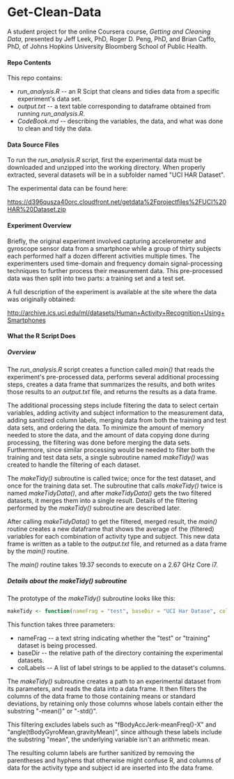 # Get-Clean-Data
A student project for the online Coursera course,
_Getting and Cleaning Data_,
 presented by Jeff Leek, PhD, Roger D. Peng, PhD, and Brian Caffo, PhD,
of Johns Hopkins University
Bloomberg School of Public Health.

#### Repo Contents
This repo contains:
* _run_analysis.R_ -- an R Scipt that cleans and tidies data from a specific experiment's data set.
* _output.txt_ -- a text table corresponding to dataframe obtained from running _run_analysis.R_.
* _CodeBook.md_ -- describing the variables, the data, and what was done to clean and tidy the data.

#### Data Source Files
To run the _run_analysis.R_ script, first the experimental data must be downloaded and unzipped into the working directory.  When properly extracted, several datasets will be in a subfolder named "UCI HAR Dataset".

The experimental data can be found here:

https://d396qusza40orc.cloudfront.net/getdata%2Fprojectfiles%2FUCI%20HAR%20Dataset.zip

#### Experiment Overview
Briefly, the original experiment involved capturing accelerometer and gyroscope sensor data from a smartphone while a group of thirty subjects each performed
half a dozen different activities multiple times. The experimenters used time-domain and frequency domain signal-processing techniques to further process their measurement data. This pre-processed data was then split into two
parts: a training set and a test set.


A full description of the experiment is 
available at the site where the data was originally obtained:

http://archive.ics.uci.edu/ml/datasets/Human+Activity+Recognition+Using+Smartphones

#### What the R Script Does
##### Overview
The _run_analysis.R_ script creates a function called _main()_ that reads the experiment's pre-processed data, performs several additional processing steps, creates a data frame that summarizes the results, and both writes those results to an _output.txt_ file, and returns the results as a data frame.

The additional processing steps include filtering the data to select certain variables, adding activity and subject information to the measurement data, adding sanitized column labels, merging data from both the training and test data sets, and ordering the data.  To minimize the amount of memory needed to store the data, and the amount of data copying done during processing, the filtering was done before merging the data sets.  Furthermore, since similar processing would be needed to filter both the training and test data sets, a single subroutine named _makeTidy()_ was created to handle the filtering of each dataset.

The _makeTidy()_ subroutine is called twice; once for the test dataset, and once for the training data set. The subroutine that calls _makeTidy()_ twice is named _makeTidyData()_, and after _makeTidyData()_ gets the two filtered datasets, it merges them into a single result. Details of the filtering performed by the _makeTidy()_ subroutine are described later.

After calling _makeTidyData()_ to get the filtered, merged result, the _main()_ routine creates a new dataframe that shows the average of the (filtered) variables for each combination of activity type and subject.  This new data frame is written as a table to the _output.txt_ file, and returned as a data frame by the _main()_ routine.

The _main()_ routine takes 19.37 seconds to execute on a 2.67 GHz Core i7.

##### Details about the _makeTidy()_ subroutine
The prototype of the _makeTidy()_ subroutine looks like this:
````R
makeTidy <- function(nameFrag = "test", baseDir = "UCI Har Datase", colLabels = NULL) 
````
This function takes three parameters:
* nameFrag -- a text string indicating whether the "test" or "training" dataset is being processed.
* baseDir -- the relative path of the directory containing the experimental datasets.
* colLabels -- A list of label strings to be applied to the dataset's columns.

The _makeTidy()_ subroutine creates a path to an experimental dataset from its parameters, and reads the data into a data frame.  It then filters the columns of the data frame to those containing means or standard deviations, by retaining only those columns whose labels contain either the substring "-mean()" or "-std()".

This filtering excludes labels such as "fBodyAccJerk-meanFreq()-X" and "angle(tBodyGyroMean,gravityMean)", since although these labels include the substring "mean", the underlying variable isn't an arithmetic mean.

The resulting column labels are further sanitized by removing the parentheses and hyphens that otherwise might confuse R, and columns of data for the activity type and subject id are inserted into the data frame.
